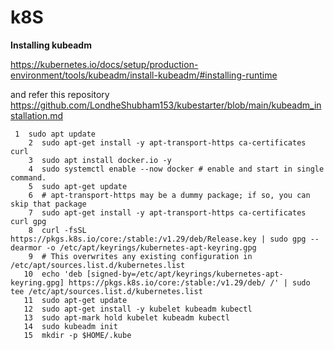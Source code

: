 # k8S

**Installing kubeadm**

https://kubernetes.io/docs/setup/production-environment/tools/kubeadm/install-kubeadm/#installing-runtime

and refer this repository
https://github.com/LondheShubham153/kubestarter/blob/main/kubeadm_installation.md

````
 1  sudo apt update
    2  sudo apt-get install -y apt-transport-https ca-certificates curl
    3  sudo apt install docker.io -y
    4  sudo systemctl enable --now docker # enable and start in single command.
    5  sudo apt-get update
    6  # apt-transport-https may be a dummy package; if so, you can skip that package
    7  sudo apt-get install -y apt-transport-https ca-certificates curl gpg
    8  curl -fsSL https://pkgs.k8s.io/core:/stable:/v1.29/deb/Release.key | sudo gpg --dearmor -o /etc/apt/keyrings/kubernetes-apt-keyring.gpg
    9  # This overwrites any existing configuration in /etc/apt/sources.list.d/kubernetes.list
   10  echo 'deb [signed-by=/etc/apt/keyrings/kubernetes-apt-keyring.gpg] https://pkgs.k8s.io/core:/stable:/v1.29/deb/ /' | sudo tee /etc/apt/sources.list.d/kubernetes.list
   11  sudo apt-get update
   12  sudo apt-get install -y kubelet kubeadm kubectl
   13  sudo apt-mark hold kubelet kubeadm kubectl
   14  sudo kubeadm init
   15  mkdir -p $HOME/.kube
````
